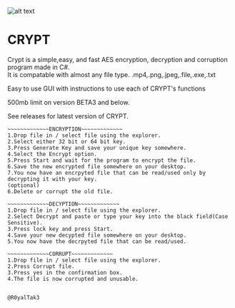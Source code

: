 ![alt text](https://i.imgur.com/xdaRfMf.png)
# CRYPT
Crypt is a simple,easy, and fast AES encryption, decryption and corruption program made in C#.  
It is compatable with almost any file type. .mp4,.png,.jpeg,.file,.exe,.txt 

Easy to use GUI with instructions to use each of CRYPT's functions    

  
500mb limit on version BETA3 and below. 

See releases for latest version of CRYPT. 

  
~~~~~~~~~~~~~ENCRYPTION~~~~~~~~~~~~~
~~~~~~~~~~~~~ENCRYPTION~~~~~~~~~~~~~
1.Drop file in / select file using the explorer.
2.Select either 32 bit or 64 bit key.
3.Press Generate Key and save your unique key somewhere.
4.Select the Encrypt option.
5.Press Start and wait for the program to encrypt the file.
6.Save the new encrypted file somewhere on your desktop.
7.You now have an encrpyted file that can be read/used only by decrypting it with your key.
(optional)
6.Delete or corrupt the old file.

~~~~~~~~~~~~~DECYPTION~~~~~~~~~~~~~
1.Drop file in / select file using the explorer.
2.Select Decrypt and paste or type your key into the black field(Case Sensitive).
3.Press lock key and press Start.
4.Save your new decypted file somewhere on your desktop.
5.You now have the decrpyted file that can be read/used.

~~~~~~~~~~~~~CORRUPT~~~~~~~~~~~~~
1.Drop file in / select file using the explorer.
2.Press Corrupt file.
3.Press yes in the confirmation box.
4.The file is now corrupted and unusable.


@R0yalTak3

